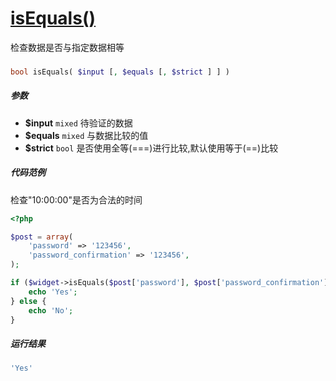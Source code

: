 [isEquals()](http://twinh.github.com/widget/api/isEquals)
=========================================================

检查数据是否与指定数据相等

### 
```php
bool isEquals( $input [, $equals [, $strict ] ] )
```

##### 参数
* **$input** `mixed` 待验证的数据
* **$equals** `mixed` 与数据比较的值
* **$strict** `bool` 是否使用全等(===)进行比较,默认使用等于(==)比较

##### 代码范例
检查"10:00:00"是否为合法的时间
```php
<?php

$post = array(
    'password' => '123456',
    'password_confirmation' => '123456',
);

if ($widget->isEquals($post['password'], $post['password_confirmation'])) {
    echo 'Yes';
} else {
    echo 'No';
}
```
##### 运行结果
```php
'Yes'
```
